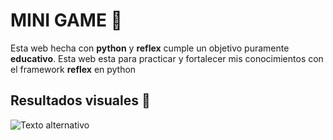 # MINI GAME 🌟
Esta web hecha con __python__ y __reflex__ cumple un objetivo puramente __educativo__.
Esta web esta para practicar y fortalecer mis conocimientos con el framework __reflex__ en python 

## Resultados visuales 👀
![Texto alternativo]([https://repository-images.githubusercontent.com/557075997/1e6cdae1-92d5-4d10-8a21-f6c61f86113f])
